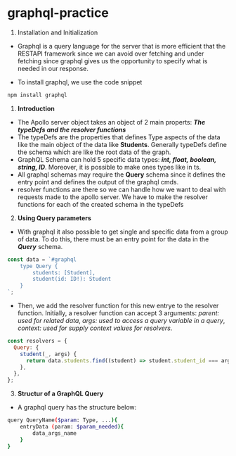 # graphql-practice

1. Installation and Initialization

- Graphql is a query language for the server that is more efficient that the RESTAPI framework since we can avoid over fetching and under fetching since graphql gives us the opportunity to specify what is needed in our response.

- To install graphql, we use the code snippet

```bash
npm install graphql
```

1. **Introduction**

- The Apollo server object takes an object of 2 main properts: **_The typeDefs and the resolver functions_**
- The typeDefs are the properties that defines Type aspects of the data like the main object of the data like **Students**. Generally typeDefs define the schema which are like the root data of the graph.
- GraphQL Schema can hold 5 specific data types: **_int, float, boolean, string, ID_**. Moreover, it is possible to make ones types like in ts.
- All graphql schemas may require the **Query** schema since it defines the entry point and defines the output of the graphql cmds.
- resolver functions are there so we can handle how we want to deal with requests made to the apollo server. We have to make the resolver functions for each of the created schema in the typeDefs

2. **Using Query parameters**

- With graphql it also possible to get single and specific data from a group of data. To do this, there must be an entry point for the data in the **_Query_** schema.

```js
const data = `#graphql
    type Query {
        students: [Student],
        student(id: ID!): Student
    }
`;
```

- Then, we add the resolver function for this new entrye to the resolver function. Initially, a resolver function can accept 3 arguments: _parent: used for related data_, _args: used to access a query variable in a query_, _context: used for supply context values for resolvers_.

```js
const resolvers = {
  Query: {
    student(_, args) {
      return data.students.find((student) => student.student_id === args.id);
    },
  },
};
```

3. **Structur of a GraphQL Query**

- A graphql query has the structure below:

```bash
query QueryName($param: Type, ...){
    entryData (param: $param_needed){
        data_args_name
    }
}
```
